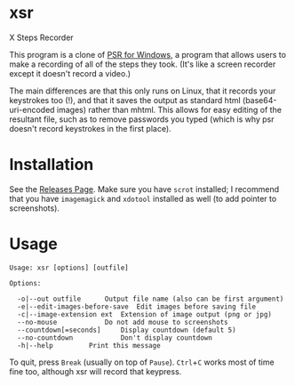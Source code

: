 # xsr
X Steps Recorder

This program is a clone of [PSR for Windows](https://blogs.msdn.microsoft.com/patricka/2010/01/04/using-the-secret-windows-7-problem-steps-recorder-to-create-step-by-step-screenshot-documents/), a program that allows users to make a recording of all of the steps they took. (It's like a screen recorder except it doesn't record a video.)

The main differences are that this only runs on Linux, that it records your keystrokes too (!), and that it saves the output as standard html (base64-uri-encoded images) rather than mhtml. This allows for easy editing of the resultant file, such as to remove passwords you typed (which is why psr doesn't record keystrokes in the first place).

# Installation

See the [Releases Page](https://github.com/nonnymoose/xsr/releases).
Make sure you have `scrot` installed; I recommend that you have `imagemagick` and `xdotool` installed as well (to add pointer to screenshots).

# Usage

```
Usage: xsr [options] [outfile]

Options:

  -o|--out outfile		Output file name (also can be first argument)
  -e|--edit-images-before-save	Edit images before saving file
  -c|--image-extension ext	Extension of image output (png or jpg)
  --no-mouse			Do not add mouse to screenshots
  --countdown[=seconds]		Display countdown (default 5)
  --no-countdown			Don't display countdown
  -h|--help			Print this message
```
To quit, press `Break` (usually on top of `Pause`). `Ctrl`+`C` works most of time fine too, although xsr will record that keypress.
